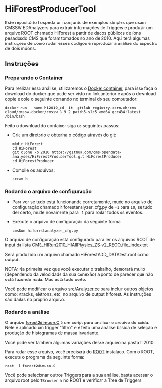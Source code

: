 # HiForestProducerTool

Este repositório hospeda um conjunto de exemplos simples que usam CMSSW EDAnalyzers para extrair informações de Triggers e produzir um arquivo ROOT chamado HiForest a partir de dados públicos de íons pesados ​​​​do CMS que foram tomados no ano de 2010. Aqui terá algumas instruções de como rodar esses códigos e reproduzir a análise do espectro de dois múons.

## Instruções 

### Preparando o Container

Para realizar essa análise, utilizaremos o [Docker container](http://opendata.cern.ch/docs/cms-guide-docker), para isso faça o download do docker que pode ser visto no link anterior e após o download copie e cole o seguinte comando no terminal do seu computador:

  ```
  docker run --name hi2010_od -it  gitlab-registry.cern.ch/cms-cloud/cmssw-docker/cmssw_3_9_2_patch5-slc5_amd64_gcc434:latest /bin/bash
  ```

Feito o download do container siga os seguintes passos:

- Crie um diretório e obtenha o código através do git:

  ```
  mkdir HiForest
  cd HiForest
  git clone -b 2010 https://github.com/cms-opendata-analyses/HiForestProducerTool.git HiForestProducer
  cd HiForestProducer
  ```

- Compile os arquivos:

  ```
  scram b
  ```
  
### Rodando o arquivo de configuração 

- Para ver se tudo está funcionando corretamente, mude no arquivo de configuração chamado hiforestanalyzer_cfg.py de `-1` para `10`, se tudo der certo, mude novamente para `-1` para rodar todos os eventos.

- Execute o arquivo de configuração da seguinte forma:

  ```
  cmsRun hiforestanalyzer_cfg.py
  ```

O arquivo de configuração está configurado para ler os arquivos ROOT de input da lista CMS_HIRun2010_HIAllPhysics_ZS-v2_RECO_file_index.txt

Será produzido um arquivo chamado HiForestAOD_DATAtest.root como output.

NOTA: Na primeira vez que você executar o trabalho, demorará muito (dependendo da velocidade da sua conexão) a ponto de parecer que não está fazendo nada. Mas está tudo certo.

Você pode modificar o arquivo [src/Analyzer.cc](src/Analyzer.cc) para incluir outros objetos como: (tracks, elétrons, etc) no arquivo de output hiforest. As instruções são dadas no próprio arquivo.


### Rodando a análise 

O arquivo [forest2dimuon.C](forest2dimuon.C) é um script para analisar o arquivo de saida. Nele é aplicado um trigger "filtro" e é feito uma análise básica de seleção e produção de histogramas de massa invariante.

Você pode ver também algumas variações desse arquivo na pasta hi2010.

Para rodar esse arquivo, você precisará do [ROOT](https://root.cern/install/) instalado. Com o ROOT, execute o programa da seguinte forma:
```
root -l forest2dimuon.C
```
Você pode selecionar outros Triggers para a sua análise, basta acessar o arquivo root pelo `TBrowser b` no ROOT e verificar a Tree de Triggers.




